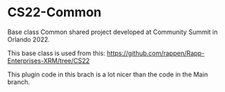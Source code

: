 # CS22-Common

Base class Common shared project developed at Community Summit in Orlando 2022.

This base class is used from this: https://github.com/rappen/Rapp-Enterprises-XRM/tree/CS22

This plugin code in this brach is a lot nicer than the code in the Main branch.
